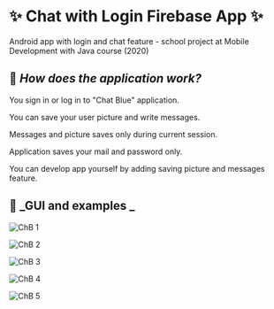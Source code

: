 # :sparkles: Chat with Login Firebase App :sparkles: 
Android app with login and chat feature - school project at Mobile Development with Java course (2020)

## :pushpin: _How does the application work?_

You sign in or log in to "Chat Blue" application.

You can save your user picture and write messages.

Messages and picture saves only during current session.

Application saves your mail and password only. 

You can develop app yourself by adding saving picture and messages feature.

## :pushpin: _GUI and examples _

![ChB 1](/images/ChatBlue1.jpg)

![ChB 2](/images/ChatBlue2.jpg)

![ChB 3](/images/ChatBlue3.jpg)

![ChB 4](/images/ChatBlue4.jpg)

![ChB 5](/images/ChatBlue5.jpg)
